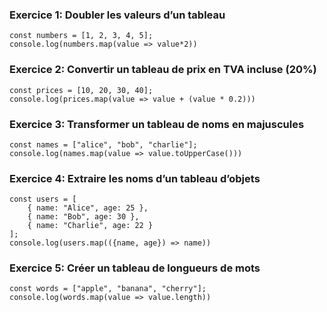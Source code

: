 ### Exercice 1: Doubler les valeurs d’un tableau
```
const numbers = [1, 2, 3, 4, 5];
console.log(numbers.map(value => value*2))
```

### Exercice 2: Convertir un tableau de prix en TVA incluse (20%)
```
const prices = [10, 20, 30, 40];
console.log(prices.map(value => value + (value * 0.2)))
```

### Exercice 3: Transformer un tableau de noms en majuscules
```
const names = ["alice", "bob", "charlie"];
console.log(names.map(value => value.toUpperCase()))
```

### Exercice 4:  Extraire les noms d’un tableau d’objets
```
const users = [
    { name: "Alice", age: 25 },
    { name: "Bob", age: 30 },
    { name: "Charlie", age: 22 }
];
console.log(users.map(({name, age}) => name))
```

### Exercice 5: Créer un tableau de longueurs de mots
```
const words = ["apple", "banana", "cherry"];
console.log(words.map(value => value.length))
```